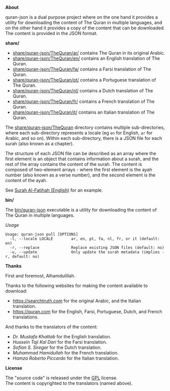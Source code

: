 <p align="left">
  <strong>About</strong>
</p>

quran-json is a dual purpose project where on the one hand it provides a
utility for downloading the content of The Quran in multiple languages, and on
the other hand it provides a copy of the content that can be downloaded. The
content is provided in the JSON format.

<p align="left">
  <strong>share/</strong>
</p>

* [share/quran-json/TheQuran/ar/](share/quran-json/TheQuran/ar/) contains The Quran in its original Arabic.
* [share/quran-json/TheQuran/en/](share/quran-json/TheQuran/en/) contains an English translation of The Quran.
* [share/quran-json/TheQuran/fa/](share/quran-json/TheQuran/fa/) contains a Farsi translation of The Quran.
* [share/quran-json/TheQuran/pt/](share/quran-json/TheQuran/pt/) contains a Portuguese translation of The Quran.
* [share/quran-json/TheQuran/nl/](share/quran-json/TheQuran/nl/) contains a Dutch translation of The Quran.
* [share/quran-json/TheQuran/fr/](share/quran-json/TheQuran/fr/) contains a French translation of The Quran.
* [share/quran-json/TheQuran/it/](share/quran-json/TheQuran/it/) contains an Italian translation of The Quran.

The
[share/quran-json/TheQuran](share/quran-json/TheQuran/)
directory contains multiple sub-directories, where each sub-directory represents
a locale (eg `en` for English, `ar` for Arabic, and  so on). Within each sub-directory,
there is a JSON file for each surah (also known as a chapter).

The structure of each JSON file can be described as an array where the first element is
an object that contains information about a surah, and the rest of the array contains
the content of the surah. The content is composed of two-element arrays - where the first
element is the ayah number (also known as a verse number), and the second element is the
content of the ayah.

See [Surah Al-Fatihah (English)](share/quran-json/TheQuran/en/1.json) for an example.

<p align=left">
  <strong>bin/</strong>
</p>

The [bin/quran-json](bin/quran-json) executable is a utility for downloading
the content of The Quran in multiple languages.

*Usage*

    Usage: quran-json pull [OPTIONS]
      -l, --locale LOCALE        ar, en, pt, fa, nl, fr, or it (default: en)
      -r, --replace              Replace existing JSON files (default: no)
      -u, --update               Only update the surah metadata (implies -r, default: no)

<p align="left">
  <strong>Thanks</strong>
</p>

First and foremost, Alhamdulillah.

Thanks to the following websites for making the content available to download:

  * https://searchtruth.com for the original Arabic, and the Italian translation.
  * https://quran.com for the English, Farsi, Portuguese, Dutch, and French translations.

And thanks to the translators of the content:

  * _Dr. Mustafa Khattab_ for the English translation.
  * _Hussein Taji Kal Dari_ for the Farsi translation.
  * _Sofian S. Siregar_ for the Dutch translation.
  * _Muhammad Hamidullah_ for the French translation.
  * _Hamza Roberto Piccardo_ for the Italian translation.

<p align="left">
  <strong>License</strong>
</p>

The "source code" is released under the [GPL](./LICENSE) license.
<br>
The content is copyrighted to the translators (named above).
